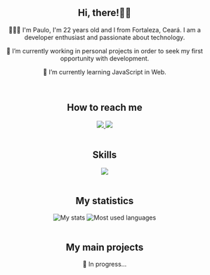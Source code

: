 <h2 align="center">Hi, there!👋🏽 </h2>
<div align="center">
<p >👨🏽‍💻 I'm Paulo,  I'm 22 years old and I from Fortaleza, Ceará. I am a developer enthusiast and passionate about technology.</p>

<p>🔭 I’m currently working in personal projects in order to seek my first opportunity with development.</p>
<p>🌱 I’m currently learning JavaScript in Web.</p>
</div><br>

<h2 align="center">How to reach me</h2>
<div align="center">
<a href="mailto:paulodiego418@gmail.com">
    <img src="https://img.shields.io/badge/Gmail-333333?style=for-the-badge&logo=gmail&logoColor=red" />
  </a>
  <a href="https://www.linkedin.com/in/paulo-diego/" target="_blank">
    <img src="https://img.shields.io/badge/LinkedIn-0077B5?style=for-the-badge&logo=linkedin&logoColor=white" target="_blank" />
  </a>
</div><br>

<h2 align="center">Skills</h2>
<div align="center">
<img src="https://skillicons.dev/icons?i=vscode,git,github,html,css,javascript,tailwindcss"/>
</div><br>

<h2 align="center">My statistics</h2>
<div align="center">
<img src="https://github-readme-stats.vercel.app/api?username=PauloDiego&theme=transparent&bg_color=000&border_color=365F11&show_icons=true&icon_color=365F11&title_color=556B2F&text_color=FFF&hide_title=true&hide=stars" alt="My stats" />
<img src="https://github-readme-stats-git-masterrstaa-rickstaa.vercel.app/api/top-langs/?username=PauloDiego&layout=compact&bg_color=000&border_color=365F11&title_color=556B2F&text_color=FFF" alt="Most used languages" />
</div><br>

<h2 align="center">My main projects</h2>
<div align="center">
<p>💭 In progress...</p>
</div<br><br>

